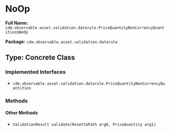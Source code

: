# NoOp

**Full Name:** `cdm.observable.asset.validation.datarule.PriceQuantityNonCurrencyQuantities$NoOp`

**Package:** `cdm.observable.asset.validation.datarule`

## Type: Concrete Class

### Implemented Interfaces

- `cdm.observable.asset.validation.datarule.PriceQuantityNonCurrencyQuantities`

### Methods

#### Other Methods

- `ValidationResult validate(RosettaPath arg0, PriceQuantity arg1)`


